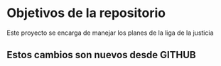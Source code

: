 # Objetivos de la repositorio

Este proyecto se encarga de manejar los planes de la liga de la justicia

## Estos cambios son nuevos desde GITHUB

